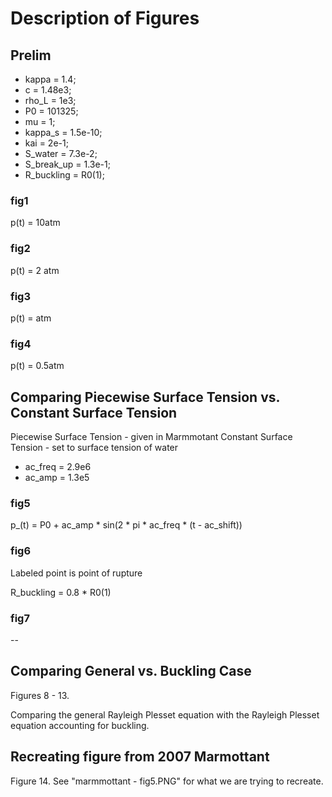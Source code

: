 # Description of Figures

## Prelim

- kappa = 1.4;           
- c = 1.48e3;             
- rho_L = 1e3;           
- P0 = 101325;            
- mu = 1;                
- kappa_s = 1.5e-10;     
- kai = 2e-1;            
- S_water = 7.3e-2;     
- S_break_up = 1.3e-1;    
- R_buckling = R0(1);     

### fig1

p(t) = 10atm

### fig2

p(t) = 2 atm

### fig3

p(t) = atm

### fig4

p(t) = 0.5atm


## Comparing Piecewise Surface Tension vs. Constant Surface Tension

Piecewise Surface Tension - given in Marmmotant
Constant Surface Tension - set to surface tension of water

- ac_freq = 2.9e6        
- ac_amp = 1.3e5  

### fig5

p_(t) = P0 + ac_amp * sin(2 * pi * ac_freq * (t - ac_shift))

### fig6

Labeled point is point of rupture

R_buckling =  0.8 * R0(1)

### fig7

--

## Comparing General vs. Buckling Case

Figures 8 - 13.

Comparing the general Rayleigh Plesset equation with the Rayleigh Plesset equation accounting for buckling.

## Recreating figure from 2007 Marmottant

Figure 14. See "marmmottant - fig5.PNG" for what we are trying to recreate.
